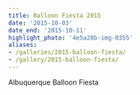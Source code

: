 ```yaml
---
title: Balloon Fiesta 2015
date: '2015-10-03'
date_end: '2015-10-11'
highlight_photo: '4e5a28b-img-0355'
aliases:
- /galleries/2015-balloon-fiesta/
- /gallery/2015-balloon-fiesta/
---
```


Albuquerque Balloon Fiesta
